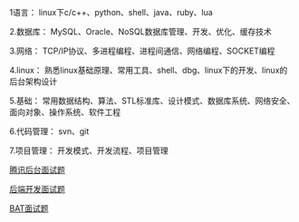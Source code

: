 1语言：
 linux下c/c++、python、shell、java、ruby、lua

2.数据库：
 MySQL、Oracle、NoSQL数据库管理、开发、优化、缓存技术

3.网络：
 TCP/IP协议、多进程编程、进程间通信、网络编程、SOCKET编程
 
4.linux：
 熟悉linux基础原理、常用工具、shell、dbg、linux下的开发、linux的后台架构设计
 
5.基础：
 常用数据结构、算法、STL标准库、设计模式、数据库系统、网络安全、面向对象、操作系统、软件工程

6.代码管理：
 svn、git
 
7.项目管理：
 开发模式、开发流程、项目管理

[腾讯后台面试题](http://blog.csdn.net/ibmfahsion/article/details/11992403?utm_source=tuicool&utm_medium=referral)

[后端开发面试题](https://github.com/monklof/Back-End-Developer-Interview-Questions)

[BAT面试题](https://github.com/kaiye/kaiye.github.com/issues/3)

